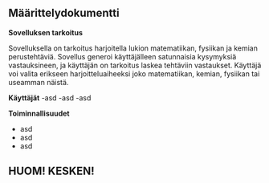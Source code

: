 ## Määrittelydokumentti

**Sovelluksen tarkoitus**

Sovelluksella on tarkoitus harjoitella lukion matematiikan, fysiikan ja kemian perustehtäviä. Sovellus
generoi käyttäjälleen satunnaisia kysymyksiä vastauksineen, ja käyttäjän on tarkoitus laskea tehtäviin
vastaukset. Käyttäjä voi valita erikseen harjoitteluaiheeksi joko matematiikan, kemian, fysiikan tai useamman
näistä.


**Käyttäjät**
-asd
-asd
-asd


**Toiminnallisuudet**
- asd
- asd
- asd


## HUOM! KESKEN!

